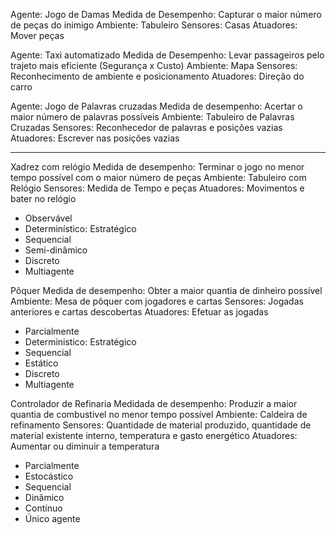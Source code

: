 Agente: Jogo de Damas
Medida de Desempenho: Capturar o maior número de peças do inimigo
Ambiente: Tabuleiro
Sensores: Casas
Atuadores: Mover peças

Agente: Taxi automatizado
Medida de Desempenho: Levar passageiros pelo trajeto mais eficiente (Segurança x Custo)
Ambiente: Mapa
Sensores: Reconhecimento de ambiente e posicionamento
Atuadores: Direção do carro

Agente: Jogo de Palavras cruzadas
Medida de desempenho: Acertar o maior número de palavras possíveis
Ambiente: Tabuleiro de Palavras Cruzadas
Sensores: Reconhecedor de palavras e posições vazias
Atuadores: Escrever nas posições vazias

------

Xadrez com relógio
Medida de desempenho: Terminar o jogo no menor tempo possível com o maior número de peças
Ambiente: Tabuleiro com Relógio
Sensores: Medida de Tempo e peças
Atuadores: Movimentos e bater no relógio
 - Observável
 - Determinístico: Estratégico
 - Sequencial
 - Semi-dinâmico
 - Discreto
 - Multiagente

Pôquer
Medida de desempenho: Obter a maior quantia de dinheiro possível
Ambiente: Mesa de pôquer com jogadores e cartas
Sensores: Jogadas anteriores e cartas descobertas
Atuadores: Efetuar as jogadas
 - Parcialmente
 - Deterministico: Estratégico
 - Sequencial
 - Estático
 - Discreto
 - Multiagente

Controlador de Refinaria
Medidada de desempenho: Produzir a maior quantia de combustivel no menor tempo possível
Ambiente: Caldeira de refinamento
Sensores: Quantidade de material produzido, quantidade de material existente interno, temperatura e gasto energético
Atuadores: Aumentar ou diminuir a temperatura
 - Parcialmente
 - Estocástico
 - Sequencial
 - Dinâmico
 - Contínuo
 - Único agente
